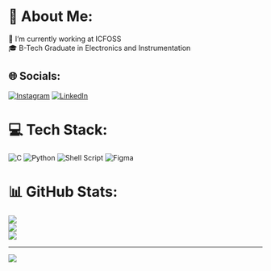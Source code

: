 # 💫 About Me:
🔭 I’m currently working at ICFOSS<br>🎓 B-Tech Graduate in Electronics and Instrumentation<br>


## 🌐 Socials:
[![Instagram](https://img.shields.io/badge/Instagram-%23E4405F.svg?logo=Instagram&logoColor=white)](https://instagram.com/alenjames_01) [![LinkedIn](https://img.shields.io/badge/LinkedIn-%230077B5.svg?logo=linkedin&logoColor=white)](https://linkedin.com/in/https://www.linkedin.com/in/alen-james-m-6092b42b7) 

# 💻 Tech Stack:
![C](https://img.shields.io/badge/c-%2300599C.svg?style=for-the-badge&logo=c&logoColor=white) ![Python](https://img.shields.io/badge/python-3670A0?style=for-the-badge&logo=python&logoColor=ffdd54) ![Shell Script](https://img.shields.io/badge/shell_script-%23121011.svg?style=for-the-badge&logo=gnu-bash&logoColor=white) ![Figma](https://img.shields.io/badge/figma-%23F24E1E.svg?style=for-the-badge&logo=figma&logoColor=white)
# 📊 GitHub Stats:
![](https://github-readme-stats.vercel.app/api?username=alenjames01&theme=dark&hide_border=false&include_all_commits=false&count_private=false)<br/>
![](https://github-readme-streak-stats.herokuapp.com/?user=alenjames01&theme=dark&hide_border=false)<br/>
![](https://github-readme-stats.vercel.app/api/top-langs/?username=alenjames01&theme=dark&hide_border=false&include_all_commits=false&count_private=false&layout=compact)

---
[![](https://visitcount.itsvg.in/api?id=alenjames01&icon=0&color=0)](https://visitcount.itsvg.in)

<!-- Proudly created with GPRM ( https://gprm.itsvg.in ) -->
